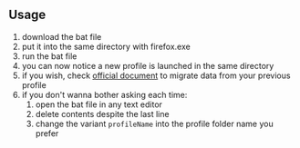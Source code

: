 ## Usage

1. download the bat file
1. put it into the same directory with firefox.exe
1. run the bat file
1. you can now notice a new profile is launched in the same directory
1. if you wish, check [official document](https://support.mozilla.org/en-US/kb/recovering-important-data-from-an-old-profile) to migrate data from your previous profile
1. if you don't wanna bother asking each time:
    1. open the bat file in any text editor
    1. delete contents despite the last line
    1. change the variant `profileName` into the profile folder name you prefer
